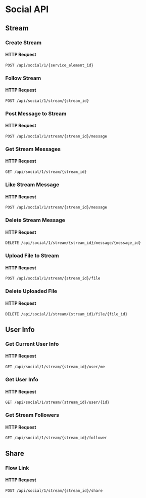 # Social API

## Stream

### Create Stream

#### HTTP Request

`POST /api/social/1/{service_element_id}`

### Follow Stream

#### HTTP Request

`POST /api/social/1/stream/{stream_id}`

### Post Message to Stream

#### HTTP Request

`POST /api/social/1/stream/{stream_id}/message`

### Get Stream Messages

#### HTTP Request

`GET /api/social/1/stream/{stream_id}`

### Like Stream Message

#### HTTP Request

`POST /api/social/1/stream/{stream_id}/message`

### Delete Stream Message

#### HTTP Request

`DELETE /api/social/1/stream/{stream_id}/message/{message_id}`

### Upload File to Stream

#### HTTP Request

`POST /api/social/1/stream/{stream_id}/file`

### Delete Uploaded File

#### HTTP Request

`DELETE /api/social/1/stream/{stream_id}/file/{file_id}`


## User Info

### Get Current User Info

#### HTTP Request

`GET /api/social/1/stream/{stream_id}/user/me`

### Get User Info

#### HTTP Request

`GET /api/social/1/stream/{stream_id}/user/{id}`

### Get Stream Followers

#### HTTP Request

`GET /api/social/1/stream/{stream_id}/follower`


## Share

### Flow Link

#### HTTP Request

`POST /api/social/1/stream/{stream_id}/share`
